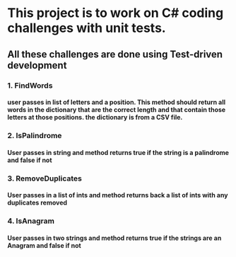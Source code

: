 # This project is to work on C# coding challenges with unit tests.

## All these challenges are done using Test-driven development

 ###  1. FindWords 
####	user passes in list of letters and a position. This method should return all words in the dictionary that are the correct length and that contain those letters at those positions. the dictionary is from a CSV file.
   
### 2. IsPalindrome
#### User passes in string and method returns true if the string is a palindrome and false if not 

### 3. RemoveDuplicates
#### User passes in a list of ints and method returns back a list of ints with any duplicates removed 

### 4. IsAnagram
#### User passes in two strings and method returns true if the strings are an Anagram and false if not 
